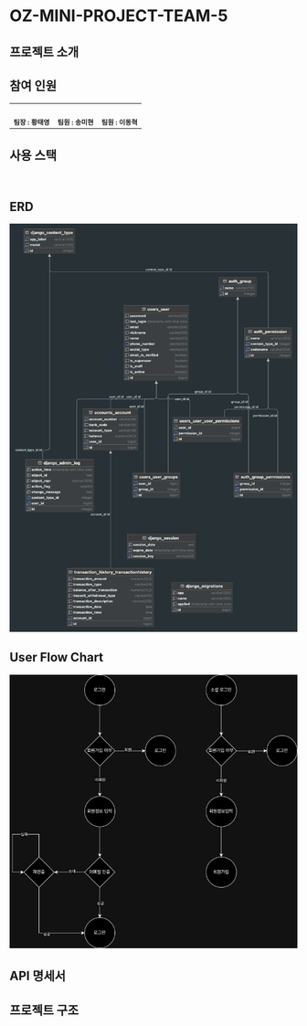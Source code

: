 # OZ-MINI-PROJECT-TEAM-5

## 프로젝트 소개

## 참여 인원
<table>
  <tbody>
    <tr>
      <td align="center"><a href="https://github.com/hwangtate" style="text-decoration: none"><img src="https://avatars.githubusercontent.com/u/139641065?s=64&v=4" width="100px;" alt=""/><br /><sub><b>팀장 : 황태영</b></sub></a><br /></td>
      <td align="center"><a href="https://github.com/SongMihyun" style="text-decoration: none"><img src="https://avatars.githubusercontent.com/u/159098444?v=4" width="100px;" alt=""/><br /><sub><b>팀원 : 송미현</b></sub></a><br /></td>
      <td align="center"><a href="https://github.com/hongdyuk" style="text-decoration: none"><img src="https://avatars.githubusercontent.com/u/168714635?v=4" width="100px;" alt=""/><br /><sub><b>팀원 : 이동혁</b></sub></a><br /></td>
    </tr>
  </tbody>
</table>

## 사용 스택
<div>
    <img src="https://img.shields.io/badge/Python-3776AB?style=for-the-badge&logo=python&logoColor=white" alt="">
    <img src="https://img.shields.io/badge/Django-092E20?style=for-the-badge&logo=django&logoColor=white" alt="">
    <img src="https://img.shields.io/badge/GitHub-181717?style=for-the-badge&logo=github&logoColor=white" alt="">
    <img src="https://img.shields.io/badge/postgresql-4169e1?style=for-the-badge&logo=postgresql&logoColor=white" alt="">
    <img src="https://img.shields.io/badge/GitHub%20Actions-181717?style=for-the-badge&logo=githubactions&logoColor=white" alt="">
</div> 

## ERD
<img src="static/readme/oz-mini-project-erd.png" style="width:650px">

## User Flow Chart
<img src="static/readme/user-flow-chart.drawio.png" style="width:650px">

## API 명세서

## 프로젝트 구조
